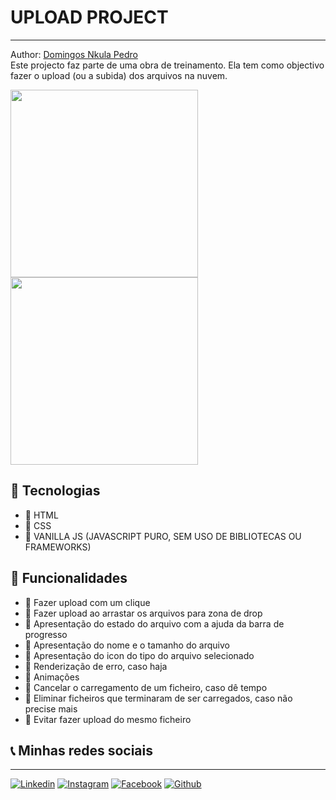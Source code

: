 # UPLOAD PROJECT
---
Author: [Domingos Nkula Pedro](https://github.com/dev-dnp)
<br />
Este projecto faz parte de uma obra de treinamento.
Ela tem como objectivo fazer o upload (ou a subida) dos arquivos na nuvem.



<div style="display: flex; flex-wrap: wrap;">
	<img src="https://user-images.githubusercontent.com/72228890/230694345-a823289e-07ac-489c-9b92-06012764d581.png" width="300px"/>
	<img src="https://user-images.githubusercontent.com/72228890/230694277-527e43d5-2b56-4b40-99bc-c6cfef14a393.png" width="300px"/>
</div>

## 🚀 Tecnologias

- 🚀 HTML
- 🚀 CSS
- 🚀 VANILLA JS (JAVASCRIPT PURO, SEM USO DE BIBLIOTECAS OU FRAMEWORKS)

## 🔧 Funcionalidades

- 🔧 Fazer upload com um clique
- 🔧 Fazer upload ao arrastar os arquivos para zona de drop
- 🔧 Apresentação do estado do arquivo com a ajuda da barra de progresso
- 🔧 Apresentação do nome e o tamanho do arquivo
- 🔧 Apresentação do icon do tipo do arquivo selecionado
- 🔧 Renderização de erro, caso haja
- 🔧 Animações
- 🔧 Cancelar o carregamento de um ficheiro, caso dê tempo
- 🔧 Eliminar ficheiros que terminaram de ser carregados, caso não precise mais
- 🔧 Evitar fazer upload do mesmo ficheiro 

## 📞 Minhas redes sociais
---
[![Linkedin](https://img.shields.io/badge/LinkedIn-0077B5?style=for-the-badge&logo=linkedin&logoColor=white)](https://www.linkedin.com/in/dnp2001/)
[![Instagram](https://img.shields.io/badge/Instagram-E4405F?style=for-the-badge&logo=instagram&logoColor=white)](https://www.instagram.com/dnp.2001/)
[![Facebook](https://img.shields.io/badge/Facebook-1877F2?style=for-the-badge&logo=facebook&logoColor=white)](https://web.facebook.com/domingos3000/)
[![Github](https://img.shields.io/badge/GitHub-100000?style=for-the-badge&logo=github&logoColor=white)](https://github.com/dev-dnp)
